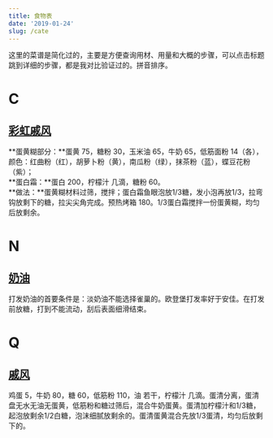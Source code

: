 ```yaml
---
title: 食物表
date: '2019-01-24'
slug: /cate
---
```


这里的菜谱是简化过的，主要是方便查询用材、用量和大概的步骤，可以点击标题跳到详细的步骤，都是我对比验证过的。拼音排序。

# C

## [彩虹戚风](http://www.xiachufang.com/recipe/102756535/)

**蛋黄糊部分：**蛋黄 75，糖粉 30，玉米油 65，牛奶 65，低筋面粉 14（各），颜色：红曲粉（红），胡萝卜粉（黄），南瓜粉（绿），抹茶粉（蓝），蝶豆花粉（紫）；  
**蛋白霜：**蛋白 200，柠檬汁 几滴，糖粉 60。  
**做法：**蛋黄糊材料过筛，搅拌；蛋白霜鱼眼泡放1/3糖，发小泡再放1/3，拉弯钩放剩下的糖，拉尖尖角完成。预热烤箱 180。1/3蛋白霜搅拌一份蛋黄糊，均匀后放剩余。  

# N

## [奶油](http://www.xiachufang.com/recipe/1048159/)

打发奶油的首要条件是：淡奶油不能选择雀巢的。欧登堡打发率好于安佳。在打发前放糖，打到不能流动，刮后表面细滑结束。

# Q

## [戚风](http://www.xiachufang.com/recipe/101776918/)

鸡蛋 5，牛奶 80，糖 60，低筋粉 110，油 若干，柠檬汁 几滴。蛋清分离，蛋清盘无水无油无蛋黄，低筋粉和糖过筛后，混合牛奶蛋黄。蛋清加柠檬汁和1/3糖，起泡放剩余1/2白糖，泡沫细腻放剩余的。蛋清蛋黄混合先放1/3蛋清，均匀后放剩下的。
